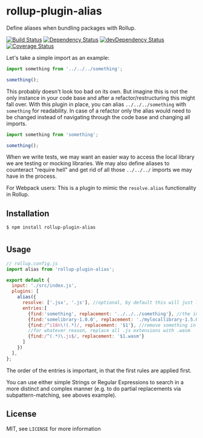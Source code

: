# rollup-plugin-alias
Define aliases when bundling packages with Rollup.

[![Build Status](https://travis-ci.org/rollup/rollup-plugin-alias.svg?branch=master)](https://travis-ci.org/rollup/rollup-plugin-alias) [![Dependency Status](https://david-dm.org/frostney/rollup-plugin-alias.svg)](https://david-dm.org/frostney/rollup-plugin-alias) [![devDependency Status](https://david-dm.org/frostney/rollup-plugin-alias/dev-status.svg)](https://david-dm.org/frostney/rollup-plugin-alias#info=devDependencies) [![Coverage Status](https://coveralls.io/repos/github/frostney/rollup-plugin-alias/badge.svg?branch=master)](https://coveralls.io/github/frostney/rollup-plugin-alias?branch=master)

Let's take a simple import as an example:

```javascript
import something from '../../../something';

something();
```

This probably doesn't look too bad on its own. But imagine this is not the only instance in your code base and after a refactor/restructuring this might fall over. With this plugin in place, you can alias `../../../something` with `something` for readability. In case of a refactor only the alias would need to be changed instead of navigating through the code base and changing all imports.

```javascript
import something from 'something';

something();
```

When we write tests, we may want an easier way to access the local library we are testing or mocking libraries. We may also define aliases to counteract "require hell" and get rid of all those `../../../` imports we may have in the process.

For Webpack users: This is a plugin to mimic the `resolve.alias` functionality in Rollup.

## Installation
```
$ npm install rollup-plugin-alias
```
#
## Usage
```javascript
// rollup.config.js
import alias from 'rollup-plugin-alias';

export default {
  input: './src/index.js',
  plugins: [
    alias({
      resolve: ['.jsx', '.js'], //optional, by default this will just look for .js files or folders
      entries:[
        {find:'something', replacement: '../../../something'}, //the initial example
        {find:'somelibrary-1.0.0', replacement: './mylocallibrary-1.5.0'}, //remap a library with a specific version
        {find:/^i18n\!(.*)/, replacement: '$1'}, //remove something in front of the import (e.g. loaders, that were previously transpiled via the AMD module)
        //for whatever reason, replace all .js extensions with .wasm
        {find:/^(.*)\.js$/, replacement: '$1.wasm'} 
      ]
    })
  ],
};
```
The order of the entries is important, in that the first rules are applied first.

You can use either simple Strings or Regular Expressions to search in a more distinct and complex manner (e.g. to do partial replacements via subpattern-matching, see aboves example).

## License
MIT, see `LICENSE` for more information
